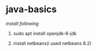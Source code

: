# java-basics

*install following*

1) sudo apt install openjdk-8-jdk

2) install netbeans(i used netbeans 8.2)

